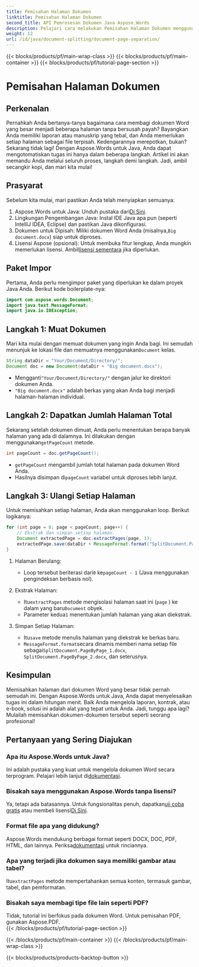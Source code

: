 ```yaml
---
title: Pemisahan Halaman Dokumen
linktitle: Pemisahan Halaman Dokumen
second_title: API Pemrosesan Dokumen Java Aspose.Words
description: Pelajari cara melakukan Pemisahan Halaman Dokumen menggunakan Aspose.Words untuk Java. Panduan lengkap ini menyediakan petunjuk langkah demi langkah dan kode sumber untuk pemrosesan dokumen yang efisien.
weight: 12
url: /id/java/document-splitting/document-page-separation/
---
```


{{< blocks/products/pf/main-wrap-class >}}
{{< blocks/products/pf/main-container >}}
{{< blocks/products/pf/tutorial-page-section >}}

# Pemisahan Halaman Dokumen

## Perkenalan

Pernahkah Anda bertanya-tanya bagaimana cara membagi dokumen Word yang besar menjadi beberapa halaman tanpa bersusah payah? Bayangkan Anda memiliki laporan atau manuskrip yang tebal, dan Anda memerlukan setiap halaman sebagai file terpisah. Kedengarannya merepotkan, bukan? Sekarang tidak lagi! Dengan Aspose.Words untuk Java, Anda dapat mengotomatiskan tugas ini hanya dalam beberapa langkah. Artikel ini akan memandu Anda melalui seluruh proses, langkah demi langkah. Jadi, ambil secangkir kopi, dan mari kita mulai!


## Prasyarat  

Sebelum kita mulai, mari pastikan Anda telah menyiapkan semuanya:  

1.  Aspose.Words untuk Java: Unduh pustaka dari[Di Sini](https://releases.aspose.com/words/java/).  
2. Lingkungan Pengembangan Java: Instal IDE Java apa pun (seperti IntelliJ IDEA, Eclipse) dan pastikan Java dikonfigurasi.  
3.  Dokumen untuk Dipisah: Miliki dokumen Word Anda (misalnya,`Big document.docx`) siap untuk diproses.  
4.  Lisensi Aspose (opsional): Untuk membuka fitur lengkap, Anda mungkin memerlukan lisensi. Ambil[lisensi sementara](https://purchase.aspose.com/temporary-license/) jika diperlukan.  


## Paket Impor  

Pertama, Anda perlu mengimpor paket yang diperlukan ke dalam proyek Java Anda. Berikut kode boilerplate-nya:  

```java
import com.aspose.words.Document;
import java.text.MessageFormat;
import java.io.IOException;
```  


## Langkah 1: Muat Dokumen  

Mari kita mulai dengan memuat dokumen yang ingin Anda bagi. Ini semudah menunjuk ke lokasi file dan memuatnya menggunakan`Document` kelas.  

```java
String dataDir = "Your/Document/Directory/";
Document doc = new Document(dataDir + "Big document.docx");
```  

-  Mengganti`"Your/Document/Directory/"` dengan jalur ke direktori dokumen Anda.  
- `"Big document.docx"` adalah berkas yang akan Anda bagi menjadi halaman-halaman individual.  


## Langkah 2: Dapatkan Jumlah Halaman Total  

 Sekarang setelah dokumen dimuat, Anda perlu menentukan berapa banyak halaman yang ada di dalamnya. Ini dilakukan dengan menggunakan`getPageCount` metode.  

```java
int pageCount = doc.getPageCount();
```  

- `getPageCount` mengambil jumlah total halaman pada dokumen Word Anda.  
-  Hasilnya disimpan di`pageCount` variabel untuk diproses lebih lanjut.  


## Langkah 3: Ulangi Setiap Halaman  

Untuk memisahkan setiap halaman, Anda akan menggunakan loop. Berikut logikanya:  

```java
for (int page = 0; page < pageCount; page++) {
    // Ekstrak dan simpan setiap halaman.
    Document extractedPage = doc.extractPages(page, 1);
    extractedPage.save(dataDir + MessageFormat.format("SplitDocument.PageByPage_{0}.docx", page + 1));
}
```  

1. Halaman Berulang:  
   -  Loop tersebut beriterasi dari`0` ke`pageCount - 1` (Java menggunakan pengindeksan berbasis nol).  

2. Ekstrak Halaman:  
   -  Itu`extractPages` metode mengisolasi halaman saat ini (`page` ) ke dalam yang baru`Document` obyek.  
   -  Parameter kedua`1` menentukan jumlah halaman yang akan diekstrak.  

3. Simpan Setiap Halaman:  
   -  Itu`save` metode menulis halaman yang diekstrak ke berkas baru.  
   - `MessageFormat.format`secara dinamis memberi nama setiap file sebagai`SplitDocument.PageByPage_1.docx`, `SplitDocument.PageByPage_2.docx`, dan seterusnya.  


## Kesimpulan  

Memisahkan halaman dari dokumen Word yang besar tidak pernah semudah ini. Dengan Aspose.Words untuk Java, Anda dapat menyelesaikan tugas ini dalam hitungan menit. Baik Anda mengelola laporan, kontrak, atau e-book, solusi ini adalah alat yang tepat untuk Anda. Jadi, tunggu apa lagi? Mulailah memisahkan dokumen-dokumen tersebut seperti seorang profesional!  


## Pertanyaan yang Sering Diajukan  

### Apa itu Aspose.Words untuk Java?  
 Ini adalah pustaka yang kuat untuk mengelola dokumen Word secara terprogram. Pelajari lebih lanjut di[dokumentasi](https://reference.aspose.com/words/java/).  

### Bisakah saya menggunakan Aspose.Words tanpa lisensi?  
 Ya, tetapi ada batasannya. Untuk fungsionalitas penuh, dapatkan[uji coba gratis](https://releases.aspose.com/) atau membeli lisensi[Di Sini](https://purchase.aspose.com/buy).  

### Format file apa yang didukung?  
 Aspose.Words mendukung berbagai format seperti DOCX, DOC, PDF, HTML, dan lainnya. Periksa[dokumentasi](https://reference.aspose.com/words/java/) untuk rinciannya.  

### Apa yang terjadi jika dokumen saya memiliki gambar atau tabel?  
 Itu`extractPages` metode mempertahankan semua konten, termasuk gambar, tabel, dan pemformatan.  

### Bisakah saya membagi tipe file lain seperti PDF?  
Tidak, tutorial ini berfokus pada dokumen Word. Untuk pemisahan PDF, gunakan Aspose.PDF.  
{{< /blocks/products/pf/tutorial-page-section >}}

{{< /blocks/products/pf/main-container >}}
{{< /blocks/products/pf/main-wrap-class >}}

{{< blocks/products/products-backtop-button >}}
